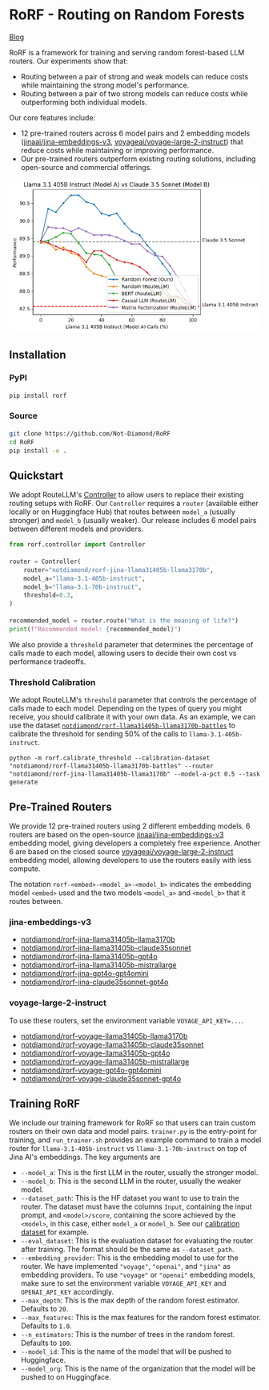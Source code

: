 # RoRF - Routing on Random Forests

[Blog](https://www.notdiamond.ai/blog/rorf)

RoRF is a framework for training and serving random forest-based LLM routers. Our experiments show that:
- Routing between a pair of strong and weak models can reduce costs while maintaining the strong model's performance.
- Routing between a pair of two strong models can reduce costs while outperforming both individual models.

Our core features include:
- 12 pre-trained routers across 6 model pairs and 2 embedding models ([jinaai/jina-embeddings-v3](https://huggingface.co/jinaai/jina-embeddings-v3), [voyageai/voyage-large-2-instruct](https://docs.voyageai.com/docs/embeddings#model-choices)) that reduce costs while maintaining or improving performance.
- Our pre-trained routers outperform existing routing solutions, including open-source and commercial offerings.

![](assets/perf_v_calls_llama31_405b_claude35_sonnet.png)

## Installation
### PyPI
```sh
pip install rorf
```
### Source
```sh
git clone https://github.com/Not-Diamond/RoRF
cd RoRF
pip install -e .
```

## Quickstart
We adopt RouteLLM's [Controller](https://github.com/lm-sys/RouteLLM/tree/main?tab=readme-ov-file#quickstart) to allow users to replace their existing routing setups with RoRF. Our `Controller` requires a `router` (available either locally or on Huggingface Hub) that routes between `model_a` (usually stronger) and `model_b` (usually weaker). Our release includes 6 model pairs between different models and providers.
```python
from rorf.controller import Controller

router = Controller(
    router="notdiamond/rorf-jina-llama31405b-llama3170b",
    model_a="llama-3.1-405b-instruct",
    model_b="llama-3.1-70b-instruct",
    threshold=0.3,
)

recommended_model = router.route("What is the meaning of life?")
print(f"Recommended model: {recommended_model}")
```
We also provide a `threshold` parameter that determines the percentage of calls made to each model, allowing users to decide their own cost vs performance tradeoffs.

### Threshold Calibration
We adopt RouteLLM's `threshold` parameter that controls the percentage of calls made to each model. Depending on the types of query you might receive, you should calibrate it with your own data. As an example, we can use the dataset [`notdiamond/rorf-llama31405b-llama3170b-battles`](https://huggingface.co/datasets/notdiamond/rorf-llama31405b-llama3170b-battles) to calibrate the threshold for sending 50% of the calls to `llama-3.1-405b-instruct`.

``` shell
python -m rorf.calibrate_threshold --calibration-dataset "notdiamond/rorf-llama31405b-llama3170b-battles" --router "notdiamond/rorf-jina-llama31405b-llama3170b" --model-a-pct 0.5 --task generate
```

## Pre-Trained Routers
We provide 12 pre-trained routers using 2 different embedding models. 6 routers are based on the open-source [jinaai/jina-embeddings-v3](https://huggingface.co/jinaai/jina-embeddings-v3) embedding model, giving developers a completely free experience. Another 6 are based on the closed source [voyageai/voyage-large-2-instruct](https://docs.voyageai.com/docs/embeddings#model-choices) embedding model, allowing developers to use the routers easily with less compute.

The notation `rorf-<embed>-<model_a>-<model_b>` indicates the embedding model `<embed>` used and the two models `<model_a>` and `<model_b>` that it routes between.

### jina-embeddings-v3
- [notdiamond/rorf-jina-llama31405b-llama3170b](https://huggingface.co/notdiamond/rorf-jina-llama31405b-llama3170b)
- [notdiamond/rorf-jina-llama31405b-claude35sonnet](https://huggingface.co/notdiamond/rorf-jina-llama31405b-claude35sonnet)
- [notdiamond/rorf-jina-llama31405b-gpt4o](https://huggingface.co/notdiamond/rorf-jina-llama31405b-gpt4o)
- [notdiamond/rorf-jina-llama31405b-mistrallarge](https://huggingface.co/notdiamond/rorf-jina-llama31405b-mistrallarge)
- [notdiamond/rorf-jina-gpt4o-gpt4omini](https://huggingface.co/notdiamond/rorf-jina-gpt4o-gpt4omini)
- [notdiamond/rorf-jina-claude35sonnet-gpt4o](https://huggingface.co/notdiamond/rorf-jina-claude35sonnet-gpt4o)

### voyage-large-2-instruct
To use these routers, set the environment variable `VOYAGE_API_KEY=...`.

- [notdiamond/rorf-voyage-llama31405b-llama3170b](https://huggingface.co/notdiamond/rorf-voyage-llama31405b-llama3170b)
- [notdiamond/rorf-voyage-llama31405b-claude35sonnet](https://huggingface.co/notdiamond/rorf-voyage-llama31405b-claude35sonnet)
- [notdiamond/rorf-voyage-llama31405b-gpt4o](https://huggingface.co/notdiamond/rorf-voyage-llama31405b-gpt4o)
- [notdiamond/rorf-voyage-llama31405b-mistrallarge](https://huggingface.co/notdiamond/rorf-voyage-llama31405b-mistrallarge)
- [notdiamond/rorf-voyage-gpt4o-gpt4omini](https://huggingface.co/notdiamond/rorf-voyage-gpt4o-gpt4omini)
- [notdiamond/rorf-voyage-claude35sonnet-gpt4o](https://huggingface.co/notdiamond/rorf-voyage-claude35sonnet-gpt4o)

## Training RoRF
We include our training framework for RoRF so that users can train custom routers on their own data and model pairs. `trainer.py` is the entry-point for training, and `run_trainer.sh` provides an example command to train a model router for `llama-3.1-405b-instruct` vs `llama-3.1-70b-instruct` on top of Jina AI's embeddings. The key arguments are
- `--model_a`: This is the first LLM in the router, usually the stronger model.
- `--model_b`: This is the second LLM in the router, usually the weaker model.
- `--dataset_path`: This is the HF dataset you want to use to train the router. The dataset must have the columns `Input`, containing the input prompt, and `<model>/score`, containing the score achieved by the `<model>`, in this case, either `model_a` or `model_b`. See our [calibration dataset](https://huggingface.co/datasets/notdiamond/rorf-llama31405b-llama3170b-battles) for example.
- `--eval_dataset`: This is the evaluation dataset for evaluating the router after training. The format should be the same as `--dataset_path`.
- `--embedding_provider`: This is the embedding model to use for the router. We have implemented `"voyage"`, `"openai"`, and `"jina"` as embedding providers. To use `"voyage"` or `"openai"` embedding models, make sure to set the environment variable `VOYAGE_API_KEY` and `OPENAI_API_KEY` accordingly.
- `--max_depth`: This is the max depth of the random forest estimator. Defaults to `20`.
- `--max_features`: This is the max features for the random forest estimator. Defaults to `1.0`.
- `--n_estimators`: This is the number of trees in the random forest. Defaults to `100`.
- `--model_id`: This is the name of the model that will be pushed to Huggingface.
- `--model_org`: This is the name of the organization that the model will be pushed to on Huggingface.
